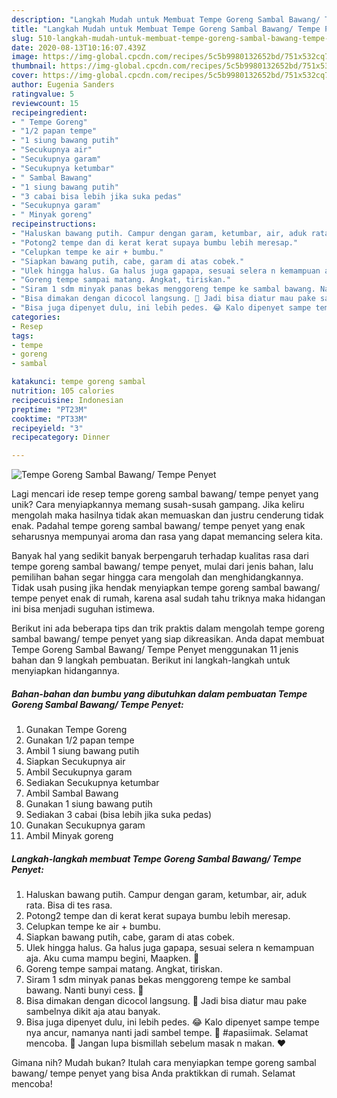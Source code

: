 ```yaml
---
description: "Langkah Mudah untuk Membuat Tempe Goreng Sambal Bawang/ Tempe Penyet yang Bisa Manjain Lidah"
title: "Langkah Mudah untuk Membuat Tempe Goreng Sambal Bawang/ Tempe Penyet yang Bisa Manjain Lidah"
slug: 510-langkah-mudah-untuk-membuat-tempe-goreng-sambal-bawang-tempe-penyet-yang-bisa-manjain-lidah
date: 2020-08-13T10:16:07.439Z
image: https://img-global.cpcdn.com/recipes/5c5b9980132652bd/751x532cq70/tempe-goreng-sambal-bawang-tempe-penyet-foto-resep-utama.jpg
thumbnail: https://img-global.cpcdn.com/recipes/5c5b9980132652bd/751x532cq70/tempe-goreng-sambal-bawang-tempe-penyet-foto-resep-utama.jpg
cover: https://img-global.cpcdn.com/recipes/5c5b9980132652bd/751x532cq70/tempe-goreng-sambal-bawang-tempe-penyet-foto-resep-utama.jpg
author: Eugenia Sanders
ratingvalue: 5
reviewcount: 15
recipeingredient:
- " Tempe Goreng"
- "1/2 papan tempe"
- "1 siung bawang putih"
- "Secukupnya air"
- "Secukupnya garam"
- "Secukupnya ketumbar"
- " Sambal Bawang"
- "1 siung bawang putih"
- "3 cabai bisa lebih jika suka pedas"
- "Secukupnya garam"
- " Minyak goreng"
recipeinstructions:
- "Haluskan bawang putih. Campur dengan garam, ketumbar, air, aduk rata. Bisa di tes rasa."
- "Potong2 tempe dan di kerat kerat supaya bumbu lebih meresap."
- "Celupkan tempe ke air + bumbu."
- "Siapkan bawang putih, cabe, garam di atas cobek."
- "Ulek hingga halus. Ga halus juga gapapa, sesuai selera n kemampuan aja. Aku cuma mampu begini, Maapken. 🤧"
- "Goreng tempe sampai matang. Angkat, tiriskan."
- "Siram 1 sdm minyak panas bekas menggoreng tempe ke sambal bawang. Nanti bunyi cess. 🤤"
- "Bisa dimakan dengan dicocol langsung. 🤗 Jadi bisa diatur mau pake sambelnya dikit aja atau banyak."
- "Bisa juga dipenyet dulu, ini lebih pedes. 😂 Kalo dipenyet sampe tempe nya ancur, namanya nanti jadi sambel tempe. 🤣 #apasiimak. Selamat mencoba. 🤗 Jangan lupa bismillah sebelum masak n makan. ♥️"
categories:
- Resep
tags:
- tempe
- goreng
- sambal

katakunci: tempe goreng sambal 
nutrition: 105 calories
recipecuisine: Indonesian
preptime: "PT23M"
cooktime: "PT33M"
recipeyield: "3"
recipecategory: Dinner

---
```



![Tempe Goreng Sambal Bawang/ Tempe Penyet](https://img-global.cpcdn.com/recipes/5c5b9980132652bd/751x532cq70/tempe-goreng-sambal-bawang-tempe-penyet-foto-resep-utama.jpg)

Lagi mencari ide resep tempe goreng sambal bawang/ tempe penyet yang unik? Cara menyiapkannya memang susah-susah gampang. Jika keliru mengolah maka hasilnya tidak akan memuaskan dan justru cenderung tidak enak. Padahal tempe goreng sambal bawang/ tempe penyet yang enak seharusnya mempunyai aroma dan rasa yang dapat memancing selera kita.



Banyak hal yang sedikit banyak berpengaruh terhadap kualitas rasa dari tempe goreng sambal bawang/ tempe penyet, mulai dari jenis bahan, lalu pemilihan bahan segar hingga cara mengolah dan menghidangkannya. Tidak usah pusing jika hendak menyiapkan tempe goreng sambal bawang/ tempe penyet enak di rumah, karena asal sudah tahu triknya maka hidangan ini bisa menjadi suguhan istimewa.


Berikut ini ada beberapa tips dan trik praktis dalam mengolah tempe goreng sambal bawang/ tempe penyet yang siap dikreasikan. Anda dapat membuat Tempe Goreng Sambal Bawang/ Tempe Penyet menggunakan 11 jenis bahan dan 9 langkah pembuatan. Berikut ini langkah-langkah untuk menyiapkan hidangannya.

<!--inarticleads1-->

##### Bahan-bahan dan bumbu yang dibutuhkan dalam pembuatan Tempe Goreng Sambal Bawang/ Tempe Penyet:

1. Gunakan  Tempe Goreng
1. Gunakan 1/2 papan tempe
1. Ambil 1 siung bawang putih
1. Siapkan Secukupnya air
1. Ambil Secukupnya garam
1. Sediakan Secukupnya ketumbar
1. Ambil  Sambal Bawang
1. Gunakan 1 siung bawang putih
1. Sediakan 3 cabai (bisa lebih jika suka pedas)
1. Gunakan Secukupnya garam
1. Ambil  Minyak goreng




<!--inarticleads2-->

##### Langkah-langkah membuat Tempe Goreng Sambal Bawang/ Tempe Penyet:

1. Haluskan bawang putih. Campur dengan garam, ketumbar, air, aduk rata. Bisa di tes rasa.
1. Potong2 tempe dan di kerat kerat supaya bumbu lebih meresap.
1. Celupkan tempe ke air + bumbu.
1. Siapkan bawang putih, cabe, garam di atas cobek.
1. Ulek hingga halus. Ga halus juga gapapa, sesuai selera n kemampuan aja. Aku cuma mampu begini, Maapken. 🤧
1. Goreng tempe sampai matang. Angkat, tiriskan.
1. Siram 1 sdm minyak panas bekas menggoreng tempe ke sambal bawang. Nanti bunyi cess. 🤤
1. Bisa dimakan dengan dicocol langsung. 🤗 Jadi bisa diatur mau pake sambelnya dikit aja atau banyak.
1. Bisa juga dipenyet dulu, ini lebih pedes. 😂 Kalo dipenyet sampe tempe nya ancur, namanya nanti jadi sambel tempe. 🤣 #apasiimak. Selamat mencoba. 🤗 Jangan lupa bismillah sebelum masak n makan. ♥️




Gimana nih? Mudah bukan? Itulah cara menyiapkan tempe goreng sambal bawang/ tempe penyet yang bisa Anda praktikkan di rumah. Selamat mencoba!
